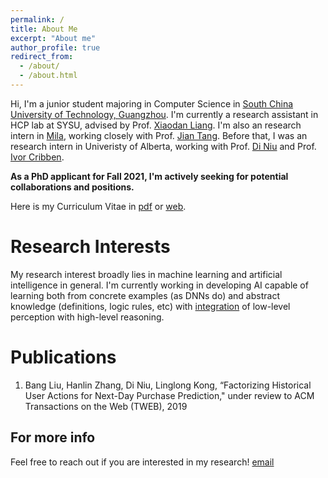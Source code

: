 ```yaml
---
permalink: /
title: About Me
excerpt: "About me"
author_profile: true
redirect_from: 
  - /about/
  - /about.html
---
```


Hi, I'm a junior student majoring in Computer Science in [South China University of Technology, Guangzhou](http://www.scut.edu.cn/english/index.html). I'm currently a research assistant in HCP lab at SYSU, advised by Prof. [Xiaodan Liang](https://www.cs.cmu.edu/~xiaodan1/). I'm also an research intern in [Mila](https://mila.quebec/en/), working closely with Prof. [Jian Tang](https://jian-tang.com/). Before that, I was an research intern in Univeristy of Alberta, working with Prof. [Di Niu](https://sites.ualberta.ca/~dniu/Homepage/Home.html) and Prof. [Ivor Cribben](https://www.ualberta.ca/business/about/contact-us/school-directory/ivor-cribben).

**As a PhD applicant for Fall 2021, I'm actively seeking for potential collaborations and positions.**

Here is my Curriculum Vitae in [pdf](../files/CV.pdf) or [web](https://cshlzhang.github.io/cv/).

Research Interests
======
My research interest broadly lies in machine learning and artificial intelligence in general. I'm currently working in developing AI capable of learning both from concrete examples (as DNNs do) and abstract knowledge (definitions, logic rules, etc) with [integration](http://ruccs.rutgers.edu/images/personal-zenon-pylyshyn/proseminars/Proseminar13/ConnectionistArchitecture.pdf) of low-level perception with high-level reasoning.

Publications
======
1. Bang Liu, Hanlin Zhang, Di Niu, Linglong Kong, “Factorizing Historical User Actions for Next-Day Purchase Prediction," under review to ACM Transactions on the Web (TWEB), 2019

For more info
------
Feel free to reach out if you are interested in my research! [email](cszhanghl@gmail.com)
